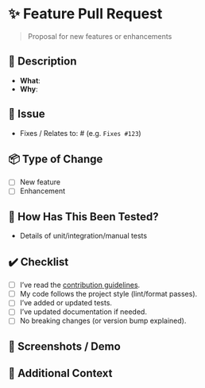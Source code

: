 # ✨ Feature Pull Request
> Proposal for new features or enhancements

## 📌 Description
- **What**:  
- **Why**:  

## 🔗 Issue
- Fixes / Relates to: # (e.g. `Fixes #123`)

## 📦 Type of Change
- [ ] New feature
- [ ] Enhancement

## 🧪 How Has This Been Tested?
- Details of unit/integration/manual tests

## ✔️ Checklist
- [ ] I’ve read the [contribution guidelines](CONTRIBUTING.md).
- [ ] My code follows the project style (lint/format passes).
- [ ] I’ve added or updated tests.
- [ ] I’ve updated documentation if needed.
- [ ] No breaking changes (or version bump explained).

## 📸 Screenshots / Demo
<!-- Include before/after or link to running demo -->

## 💬 Additional Context
